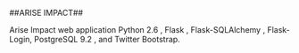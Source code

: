 ##ARISE IMPACT##

Arise Impact web application Python 2.6 , Flask , Flask-SQLAlchemy , Flask-Login, PostgreSQL 9.2 , and Twitter Bootstrap.

